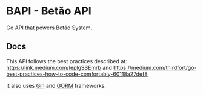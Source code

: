 # BAPI - Betão API

Go API that powers Betão System.

## Docs

This API follows the best practices described at: <https://link.medium.com/IeplgSSEmrb> and <https://medium.com/thirdfort/go-best-practices-how-to-code-comfortably-60118a27def8>

It also uses [Gin](https://gin-gonic.com/) and [GORM](https://gorm.io/) frameworks.
